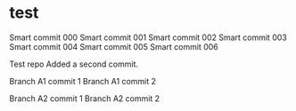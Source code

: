 # test

Smart commit 000
Smart commit 001
Smart commit 002
Smart commit 003
Smart commit 004
Smart commit 005
Smart commit 006



Test repo
Added a second commit.

Branch A1 commit 1
Branch A1 commit 2

Branch A2 commit 1
Branch A2 commit 2

